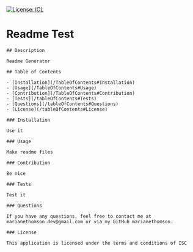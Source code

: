  
  [![License: ICL](https://img.shields.io/badge/License-ISC-blue.svg)](https://opensource.org/licenses/ISC)

  # Readme Test

    ## Description

    Readme Generator
    
    ## Table of Contents

    - [Installation](/TableOfContents#Installation)
    - [Usage](/TableOfContents#Usage)
    - [Contribution](/TableOfContents#Contribution)
    - [Tests](/tableOfContents#Tests)
    - [Questions](/tableOfContents#Questions)
    - [License](/tableOfContents#License)

    ### Installation
    
    Use it

    ### Usage
    
    Make readme files

    ### Contribution
    
    Be nice

    ### Tests

    Test it

    ### Questions

    If you have any questions, feel free to contact me at marianethomson.dev@gmail.com or via my GitHub marianethomson.

    ### License
    
    This application is licensed under the terms and conditions of ISC